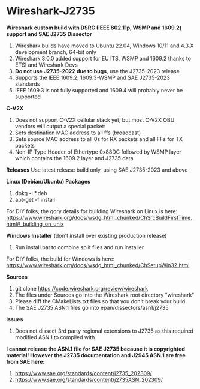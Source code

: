 # Wireshark-J2735
**Wireshark custom build with DSRC (IEEE 802.11p, WSMP and 1609.2) support and SAE J2735 Dissector**
1. Wireshark builds have moved to Ubuntu 22.04, Windows 10/11 and 4.3.X development branch, 64-bit only
2. Wireshark 3.0.0 added support for EU ITS, WSMP and 1609.2 thanks to ETSI and Wireshark Devs
3. **Do not use J2735-2022 due to bugs**, use the J2735-2023 release
4. Supports the IEEE 1609.2, 1609.3-WSMP and SAE J2735-2023 standards
5. IEEE 1609.3 is not fully supported and 1609.4 will probably never be supported

**C-V2X**
1. Does not support C-V2X cellular stack yet, but most C-V2X OBU vendors will output a special packet:
2. Sets destination MAC address to all ffs (broadcast)
3. Sets source MAC address to all 0s for RX packets and all FFs for TX packets
4. Non-IP Type Header of Ethertype 0x88DC followed by WSMP layer which contains the 1609.2 layer and J2735 data

**Releases**
Use latest release build only, using SAE J2735-2023 and above

**Linux (Debian/Ubuntu) Packages**
1. dpkg -i *.deb
2. apt-get -f install

For DIY folks, the gory details for building Wireshark on Linux is here: https://www.wireshark.org/docs/wsdg_html_chunked/ChSrcBuildFirstTime.html#_building_on_unix

**Windows Installer** (don't install over existing production release)
1. Run install.bat to combine split files and run installer

For DIY folks, the build for Windows is here: https://www.wireshark.org/docs/wsdg_html_chunked/ChSetupWin32.html

**Sources**
1. git clone https://code.wireshark.org/review/wireshark
2. The files under Sources go into the Wireshark root directory "wireshark"
3. Please diff the CMakeLists.txt files so that you don't break your build
4. The SAE J2735 ASN.1 files go into epan/dissectors/asn1/j2735

**Issues**
1. Does not dissect 3rd party regional extensions to J2735 as this required modified ASN.1 to compiled with

**I cannot release the ASN.1 file for SAE J2735 because it is copyrighted material!  However the J2735 documentation and J2945 ASN.1 are free from SAE here:**
1. https://www.sae.org/standards/content/j2735_202309/
2. https://www.sae.org/standards/content/j2735ASN_202309/
